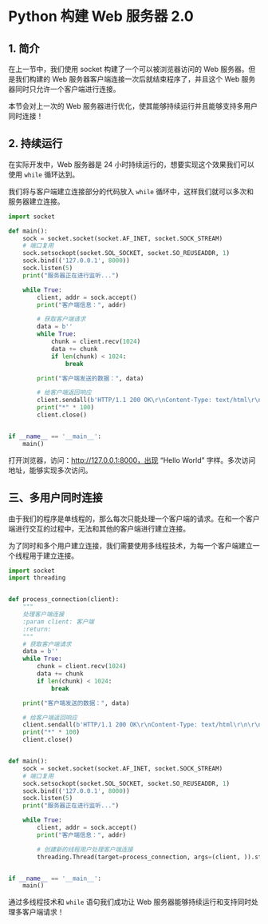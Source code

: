 # Python 构建 Web 服务器 2.0

## 1. 简介

在上一节中，我们使用 socket 构建了一个可以被浏览器访问的 Web 服务器。但是我们构建的 Web 服务器客户端连接一次后就结束程序了，并且这个 Web 服务器同时只允许一个客户端进行连接。

本节会对上一次的 Web 服务器进行优化，使其能够持续运行并且能够支持多用户同时连接！

## 2. 持续运行

在实际开发中，Web 服务器是 24 小时持续运行的，想要实现这个效果我们可以使用 `while` 循环达到。

我们将与客户端建立连接部分的代码放入 `while` 循环中，这样我们就可以多次和服务器建立连接。

```python
import socket

def main():
    sock = socket.socket(socket.AF_INET, socket.SOCK_STREAM)
    # 端口复用
    sock.setsockopt(socket.SOL_SOCKET, socket.SO_REUSEADDR, 1)
    sock.bind(('127.0.0.1', 8000))
    sock.listen(5)
    print("服务器正在进行监听...")

    while True:
        client, addr = sock.accept()
        print("客户端信息：", addr)

        # 获取客户端请求
        data = b''
        while True:
            chunk = client.recv(1024)
            data += chunk
            if len(chunk) < 1024:
                break

        print("客户端发送的数据：", data)

        # 给客户端返回响应
        client.sendall(b'HTTP/1.1 200 OK\r\nContent-Type: text/html\r\n\r\n<h1>Hello World</h1>')
        print("*" * 100)
        client.close()


if __name__ == '__main__':
    main()
```

打开浏览器，访问：http://127.0.0.1:8000，出现 “Hello World” 字样。多次访问地址，能够实现多次访问。

## 三、多用户同时连接

由于我们的程序是单线程的，那么每次只能处理一个客户端的请求。在和一个客户端进行交互的过程中，无法和其他的客户端进行建立连接。

为了同时和多个用户建立连接，我们需要使用多线程技术，为每一个客户端建立一个线程用于建立连接。

```python
import socket
import threading


def process_connection(client):
    """
    处理客户端连接
    :param client: 客户端
    :return:
    """
    # 获取客户端请求
    data = b''
    while True:
        chunk = client.recv(1024)
        data += chunk
        if len(chunk) < 1024:
            break

    print("客户端发送的数据：", data)

    # 给客户端返回响应
    client.sendall(b'HTTP/1.1 200 OK\r\nContent-Type: text/html\r\n\r\n<h1>Hello World</h1>')
    print("*" * 100)
    client.close()


def main():
    sock = socket.socket(socket.AF_INET, socket.SOCK_STREAM)
    # 端口复用
    sock.setsockopt(socket.SOL_SOCKET, socket.SO_REUSEADDR, 1)
    sock.bind(('127.0.0.1', 8000))
    sock.listen(5)
    print("服务器正在进行监听...")

    while True:
        client, addr = sock.accept()
        print("客户端信息：", addr)

        # 创建新的线程用户处理客户端连接
        threading.Thread(target=process_connection, args=(client, )).start()


if __name__ == '__main__':
    main()
```

通过多线程技术和 `while` 语句我们成功让 Web 服务器能够持续运行和支持同时处理多客户端请求！

